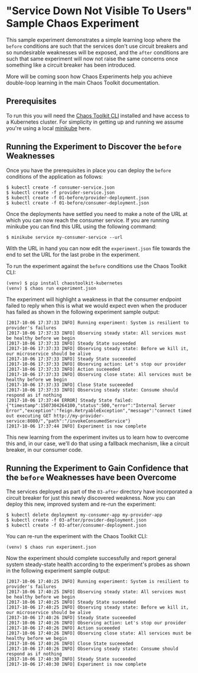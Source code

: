 
# "Service Down Not Visible To Users" Sample Chaos Experiment

This sample experiment demonstrates a simple learning loop where the `before`
conditions are such that the  services don't use circuit breakers and so
nundesirable weaknesses will be exposed, and the `after` conditions are such
that same experiment will now not raise the same concerns once something like a
circuit breaker has been introduced.

More will be coming soon how Chaos Experiments help you achieve double-loop
learning in the main Chaos Toolkit documentation.

## Prerequisites

To run this you will need the [Chaos Toolkit CLI][chaos-toolkit] installed and
have access to a Kubernetes cluster. For simplicity in getting up and running we
assume you're using a local [minikube][] here.

[chaos-toolkit]: https://github.com/chaostoolkit/chaostoolkit
[minikube]: https://kubernetes.io/docs/getting-started-guides/minikube/

## Running the Experiment to Discover the `before` Weaknesses

Once you have the prerequisites in place you can deploy the `before` conditions
of the application as follows:

```shell
$ kubectl create -f consumer-service.json
$ kubectl create -f provider-service.json
$ kubectl create -f 01-before/provider-deployment.json
$ kubectl create -f 01-before/consumer-deployment.json
``` 

Once the deployments have settled you need to make a note of the URL at which
you can now reach the consumer service. If you are running minikube you can find
this URL using the following command:

```shell
$ minikube service my-consumer-service --url
```

With the URL in hand you can now edit the `experiment.json` file towards the end
to set the URL for the last probe in the experiment.

To run the experiment against the `before` conditions use the Chaos Toolkit CLI:

```shell
(venv) $ pip install chaostoolkit-kubernetes
(venv) $ chaos run experiment.json
```

The experiment will highlight a weakness in that the consumer endpoint failed
to reply when this is what we would expect even when the producer has failed as
shown in the following experiment sample output:

```shell
[2017-10-06 17:37:33 INFO] Running experiment: System is resilient to provider's failures
[2017-10-06 17:37:33 INFO] Observing steady state: All services must be healthy before we begin
[2017-10-06 17:37:33 INFO] Steady State suceeeded
[2017-10-06 17:37:33 INFO] Observing steady state: Before we kill it, our microservice should be alive
[2017-10-06 17:37:33 INFO] Steady State suceeeded
[2017-10-06 17:37:33 INFO] Observing action: Let's stop our provider
[2017-10-06 17:37:33 INFO] Action suceeeded
[2017-10-06 17:37:33 INFO] Observing close state: All services must be healthy before we begin
[2017-10-06 17:37:33 INFO] Close State suceeeded
[2017-10-06 17:37:33 INFO] Observing steady state: Consume should respond as if nothing
[2017-10-06 17:37:44 ERROR] Steady State failed: {"timestamp":1507304264100,"status":500,"error":"Internal Server Error","exception":"feign.RetryableException","message":"connect timed out executing GET http://my-provider-service:8080/","path":"/invokeConsumedService"}
[2017-10-06 17:37:44 INFO] Experiment is now complete
```

This new learning from the experiment invites us to learn how to overcome this
and, in our case, we'll do that using a fallback mechanism, like a circuit
breaker, in our consumer code.

## Running the Experiment to Gain Confidence that the `before` Weaknesses have been Overcome

The services deployed as part of the `03-after` directory have incorporated a
circuit breaker for just this newly discovered weakness. Now you can deploy
this new, improved system and re-run the experiment:

```shell
$ kubectl delete deployment my-consumer-app my-provider-app
$ kubectl create -f 03-after/provider-deployment.json
$ kubectl create -f 03-after/consumer-deployment.json
```

You can re-run the experiment with the Chaos Toolkit CLI:

```shell
(venv) $ chaos run experiment.json
```

Now the experiment should complete successfully and report general system
steady-state health according to the experiment's probes as shown in the
following experiment sample output:

```shell
[2017-10-06 17:40:25 INFO] Running experiment: System is resilient to provider's failures
[2017-10-06 17:40:25 INFO] Observing steady state: All services must be healthy before we begin
[2017-10-06 17:40:25 INFO] Steady State suceeeded
[2017-10-06 17:40:25 INFO] Observing steady state: Before we kill it, our microservice should be alive
[2017-10-06 17:40:26 INFO] Steady State suceeeded
[2017-10-06 17:40:26 INFO] Observing action: Let's stop our provider
[2017-10-06 17:40:26 INFO] Action suceeeded
[2017-10-06 17:40:26 INFO] Observing close state: All services must be healthy before we begin
[2017-10-06 17:40:26 INFO] Close State suceeeded
[2017-10-06 17:40:26 INFO] Observing steady state: Consume should respond as if nothing
[2017-10-06 17:40:30 INFO] Steady State suceeeded
[2017-10-06 17:40:30 INFO] Experiment is now complete
```
